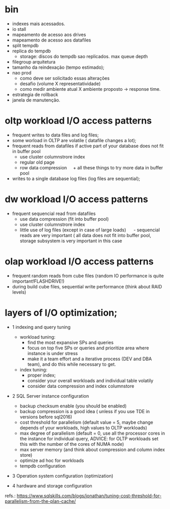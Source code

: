 # bin
- indexes mais acessados.
- io stall
- mapeamento de acesso aos drives
- mapeamento de acesso aos datafiles
- split tempdb
- replica do tempdb
  - storage:  discos do tempdb sao replicados.
              max queue depth
- filegroup arquitetura
- tamanho da reindexação (tempo estimado);
- nao prod
  - como deve ser solicitado essas alterações
  - desafio (volume X representatividade)
  - como medir ambiente atual X ambiente proposto
    -> response time.
- estrategia de rollback
- janela de manutenção.

# oltp workload I/O access patterns
  - frequent writes to data files and log files;
  - some worload in OLTP are volatile ( datafile changes a lot);
  - frequent reads from datafiles if active part of your database does not fit in buffer pool
      - use cluster columnstrore index
      - regular old page
      - row data compression 
      + all these things to try more data in buffer pool
  - writes to a single database log files (log files are sequential);
  
 # dw workload I/O access patterns
   - frequent sequencial read from datafiles
      - use data compression (fit into buffer pool)
      - use cluster columnstrore index
      - little use of log files (except in case of large loads)
      - sequencial reads are very important ( all data does not fit into buffer pool, storage subsystem is very important in this case

# olap workload I/O access patterns
  - frequent random reads from cube files (random IO performance is quite important!FLASHDRIVE!)
  - during build cube files, sequential write performance (think about RAID levels)
  
# layers of I/O optimization;
  - 1 indexing and query tuning
    - workload tuning:
      - find the most expansive SPs and queries
      - focus on top five SPs or queries and prioritize area where instance is under stress
      - make it a team effort and a iterative process (DEV and DBA team), and do this while necessary to get.
    - index tuning:
      - proper index;
      - consider your overall workloads and individual table volatily
      - consider data compression and index columnstore
  - 2 SQL Server instance configuration
      - backup checksum enable (you should be enabled)
      - backup compression is a good idea ( unless if you use TDE in versions before sql2016)
      - cost threshold for parallelism (default value = 5, maybe change depends of your workloads, high values to OLTP workloads)
      - max degree of parallelism (default = 0, use all the processor cores in the instance for individual query, ADVICE: for OLTP workloads set this with the number of the cores of NUMA node)
      - max server memory (and think about compression and column index store)
      - optimize ad hoc for workloads
      - tempdb configuration
      
  - 3 Operation system configuration (optimization)
  - 4 hardware and storage configuration

refs.: https://www.sqlskills.com/blogs/jonathan/tuning-cost-threshold-for-parallelism-from-the-plan-cache/
